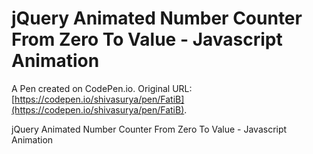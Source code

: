 # jQuery Animated Number Counter From Zero To Value - Javascript Animation 

A Pen created on CodePen.io. Original URL: [https://codepen.io/shivasurya/pen/FatiB](https://codepen.io/shivasurya/pen/FatiB).

jQuery Animated Number Counter From Zero To Value - Javascript Animation 
